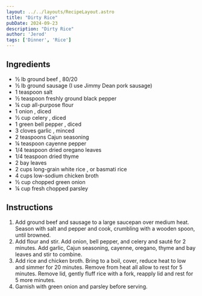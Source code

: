 ```yaml
---
layout: ../../layouts/RecipeLayout.astro
title: "Dirty Rice"
pubDate: 2024-09-23
description: "Dirty Rice"
author: 'Jerod'
tags: ['Dinner', 'Rice']
---
```


<h2 class='text-2xl py-4'>Ingredients</h2>
<ul class='list-disc ms-4 ps-4 py-2'>
    <li>½ lb ground beef , 80/20</li>
    <li>½ lb ground sausage (I use Jimmy Dean pork sausage)</li>
    <li>1 teaspoon salt</li>
    <li>½ teaspoon freshly ground black pepper</li>
    <li>¼ cup all-purpose flour</li>
    <li>1 onion , diced</li>
    <li>½ cup celery , diced</li>
    <li>1 green bell pepper , diced</li>
    <li>3 cloves garlic , minced</li>
    <li>2 teaspoons Cajun seasoning</li>
    <li>¼ teaspoon cayenne pepper</li>
    <li>1/4 teaspoon dried oregano leaves</li>
    <li>1/4 teaspoon dried thyme</li>
    <li>2 bay leaves</li>
    <li>2 cups long-grain white rice , or basmati rice</li>
    <li>4 cups low-sodium chicken broth</li>
    <li>½ cup chopped green onion</li>
    <li>¼ cup fresh chopped parsley</li>
</ul>
<h2 class='text-2xl py-4'>Instructions</h2>
<ol class='list-decimal ms-4 ps-4 py-2'>
    <li>Add ground beef and sausage to a large saucepan over medium heat. Season with salt and pepper and cook, crumbling with a wooden spoon, until browned.</li>
    <li>Add flour and stir. Add onion, bell pepper, and celery and sauté for 2 minutes. Add garlic, Cajun seasoning, cayenne, oregano, thyme and bay leaves and stir to combine.</li>
    <li>Add rice and chicken broth. Bring to a boil, cover, reduce heat to low and simmer for 20 minutes. Remove from heat all allow to rest for 5 minutes. Remove lid, gently fluff rice with a fork, reapply lid and rest for 5 more minutes.</li>
    <li>Garnish with green onion and parsley before serving.</li>
</ol>